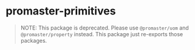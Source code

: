 # promaster-primitives

> NOTE: This package is deprecated. Please use `@promaster/uom` and `@promaster/property` instead. This package just re-exports those packages.
